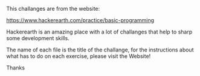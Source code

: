 This challanges are from the website:

https://www.hackerearth.com/practice/basic-programming

Hackerearth is an amazing place with a lot of challanges that help to sharp some development skills.

The name of each file is the title of the challange,
for the instructions about what has to do on each exercise, please visit the Website!

Thanks

